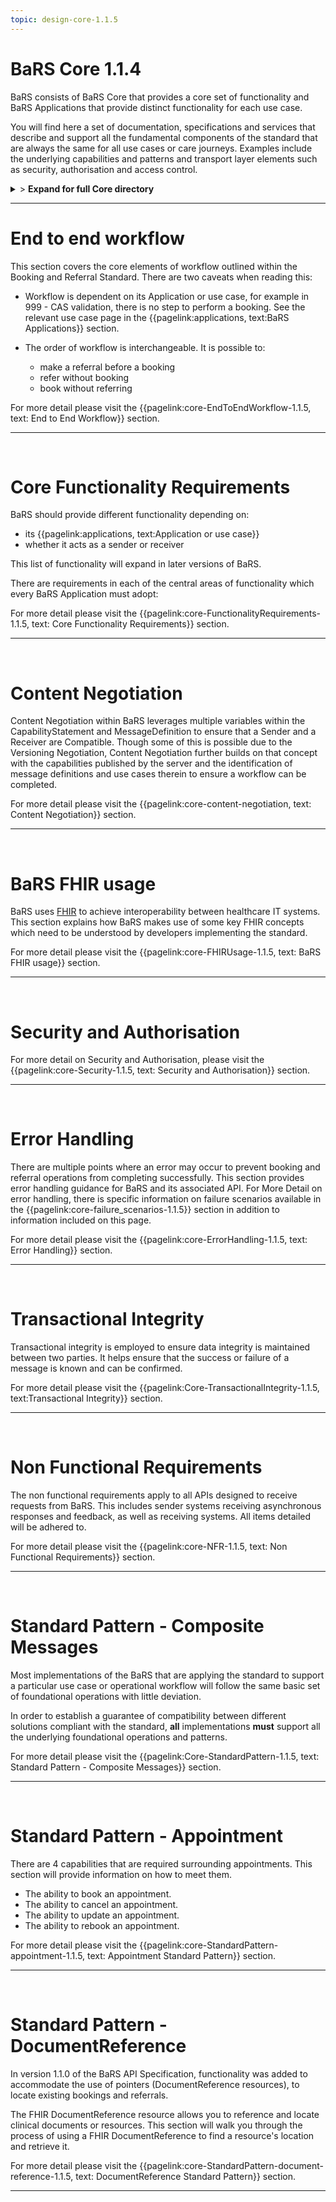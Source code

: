 ```yaml
---
topic: design-core-1.1.5
---
```


# BaRS Core 1.1.4

BaRS consists of BaRS Core that provides a core set of functionality and BaRS Applications that provide distinct functionality for each use case.

You will find here a set of documentation, specifications and services that describe and support all the fundamental components of the standard that are always the same for all use cases or care journeys. Examples include the underlying capabilities and patterns and transport layer elements such as security, authorisation and access control.

<details>
<summary>> <b class="barslink">Expand for full Core directory</b></summary>

&bull; {{pagelink:design-core-1.1.5 , text: Core 1.1.4}}</br>
&nbsp;&nbsp;&bull; {{pagelink:core-EndToEndWorkflow-1.1.5 , text:End to end workflow}}</br>
&nbsp;&nbsp;&nbsp;&nbsp;&bull; {{pagelink:core-EndToEndWorkflow-ServiceDiscovery-1.1.5 , text:Service Discovery}}</br>
&nbsp;&nbsp;&nbsp;&nbsp;&bull; {{pagelink:core-EndToEndWorkflow-BaRSAuth-1.1.5 , text:Authenticate with BaRS}}</br>
&nbsp;&nbsp;&nbsp;&nbsp;&bull; {{pagelink:core-EndToEndWorkflow-API-1.1.5 , text:BaRS FHIR API}}</br>
&nbsp;&nbsp;&nbsp;&nbsp;&bull; {{pagelink:core-EndToEndWorkflow-HTTPHeader-1.1.5 , text:HTTP Header}}</br>
&nbsp;&nbsp;&nbsp;&nbsp;&bull; {{pagelink:core-EndToEndWorkflow-Routing-1.1.5 , text:Routing}}</br>
&nbsp;&nbsp;&nbsp;&nbsp;&bull; {{pagelink:core-EndToEndWorkflow-Auth-1.1.5 , text:Authentication and Authorisation}}</br>
&nbsp;&nbsp;&nbsp;&nbsp;&bull; {{pagelink:core-EndToEndWorkflow-Transactional-Integrity-1.1.5 , text:Transactional Integrity}}</br>
&nbsp;&nbsp;&nbsp;&nbsp;&bull; {{pagelink:core-EndToEndWorkflow-HTTPResponseHeader-1.1.5 , text:HTTP Response Headers}}</br>
&nbsp;&nbsp;&nbsp;&nbsp;&bull; {{pagelink:core-EndToEndWorkflow-Processing-1.1.5 , text:Processing Requests}}</br>
&nbsp;&nbsp;&nbsp;&nbsp;&bull; {{pagelink:core-EndToEndWorkflow-Responses-1.1.5 , text:Responses}}</br>
&nbsp;&nbsp;&nbsp;&nbsp;&bull; {{pagelink:core-EndToEndWorkflow-ReversingRoles-1.1.5 , text:Reversing Roles}}</br>
&nbsp;&nbsp;&nbsp;&nbsp;&bull; {{pagelink:core-EndToEndWorkflow-AsyncWorkflow-1.1.5 , text:Asynchronous Workflow}}</br>
&nbsp;&nbsp;&bull; {{pagelink:core-FunctionalityRequirements-1.1.5 , text:Core Functionality Requirements.}}</br>
&nbsp;&nbsp;&nbsp;&nbsp;&bull; {{pagelink:core-FunctionalityRequirements-All-1.1.5 , text:All}}</br>
&nbsp;&nbsp;&nbsp;&nbsp;&bull; {{pagelink:core-FunctionalityRequirements-Caching-1.1.5 , text:Caching}}</br>
&nbsp;&nbsp;&nbsp;&nbsp;&bull; {{pagelink:core-FunctionalityRequirements-BookingSender-1.1.5 , text:Booking Sender}}</br>
&nbsp;&nbsp;&nbsp;&nbsp;&bull; {{pagelink:core-FunctionalityRequirements-BookingReceiver-1.1.5 , text:Booking Receiver}}</br>
&nbsp;&nbsp;&nbsp;&nbsp;&bull; {{pagelink:core-FunctionalityRequirements-ReferralSender-1.1.5 , text:Referral Sender}}</br>
&nbsp;&nbsp;&nbsp;&nbsp;&bull; {{pagelink:core-FunctionalityRequirements-ReferralReceiver-1.1.5 , text:Referral Receiver}}</br>
&nbsp;&nbsp;&bull; {{pagelink:core-FHIRUsage-1.1.5 , text:BaRS FHIR Usage}}</br>
&nbsp;&nbsp;&nbsp;&nbsp;&bull; {{pagelink:core-FHIRUsage-Framework-1.1.5 , text:Frameworks}}</br>
&nbsp;&nbsp;&nbsp;&nbsp;&bull; {{pagelink:core-FHIRUsage-REST-1.1.5 , text:REST}}</br>
&nbsp;&nbsp;&nbsp;&nbsp;&bull; {{pagelink:core-FHIRUsage-FHIR-Operations-1.1.5 , text:FHIR Operations}}</br>
&nbsp;&nbsp;&nbsp;&nbsp;&bull; {{pagelink:core-FHIRUsage-Process-Message-1.1.5 , text:$process-message}}</br>
&nbsp;&nbsp;&nbsp;&nbsp;&bull; {{pagelink:core-FHIRUsage-bundle-1.1.5 , text:Bundle}}</br>
&nbsp;&nbsp;&nbsp;&nbsp;&bull; {{pagelink:core-FHIRUsage-JourneyID-1.1.5 , text:Journey ID}}</br>
&nbsp;&nbsp;&nbsp;&nbsp;&bull; {{pagelink:core-FHIRUsage-Time-1.1.5 , text:How to handle times}}</br>
&nbsp;&nbsp;&nbsp;&nbsp;&bull; {{pagelink:core-FHIRUsage-LastUpdated-1.1.5 , text:LastUpdatedDate}}</br>
&nbsp;&nbsp;&bull; {{pagelink:core-Security-1.1.5 , text:Security and Authorisation}}</br>
&nbsp;&nbsp;&nbsp;&nbsp;&bull; {{pagelink:core-Security-Sender-1.1.5 , text:Sender}}</br>
&nbsp;&nbsp;&nbsp;&nbsp;&bull; {{pagelink:core-Security-Oauth-1.1.5 , text:OAuth Endpoints}}</br>
&nbsp;&nbsp;&nbsp;&nbsp;&bull; {{pagelink:core-Security-Receiver-1.1.5 , text:Receiver}}</br>
&nbsp;&nbsp;&nbsp;&nbsp;&bull; {{pagelink:core-Security-Auth-1.1.5 , text:Authorisation}}</br>
&nbsp;&nbsp;&bull; {{pagelink:core-ErrorHandling-1.1.5 , text:Error Handling}}</br>
&nbsp;&nbsp;&nbsp;&nbsp;&bull; {{pagelink:core-ErrorHandling-Overview-1.1.5 , text:Overview}}</br>
&nbsp;&nbsp;&nbsp;&nbsp;&bull; {{pagelink:core-ErrorHandling-IntS-1.1.5 , text:BaRS interactions(sending)}}</br>
&nbsp;&nbsp;&nbsp;&nbsp;&bull; {{pagelink:core-ErrorHandling-OpOut-1.1.5 , text:OperationOutcome Example}}</br>
&nbsp;&nbsp;&nbsp;&nbsp;&bull; {{pagelink:core-ErrorHandling-Diag-1.1.5 , text:Diagnostic Text}}</br>
&nbsp;&nbsp;&nbsp;&nbsp;&bull; {{pagelink:core-ErrorHandling-Examples-1.1.5 , text:Example Errors}}</br>
&nbsp;&nbsp;&nbsp;&nbsp;&bull; {{pagelink:core-ErrorHandling-SendResp-1.1.5 , text:Sender Responsibilities}}</br>
&nbsp;&nbsp;&nbsp;&nbsp;&bull; {{pagelink:core-ErrorHandling-IntR-1.1.5 , text:BaRs interactions(receiving)}}</br>
&nbsp;&nbsp;&nbsp;&nbsp;&bull; {{pagelink:core-ErrorHandling-RecResp-1.1.5 , text:Receiver responsibilities}}</br>
&nbsp;&nbsp;&nbsp;&nbsp;&bull; {{pagelink:core-failure_scenarios-1.1.5 , text:Failure Scenarios}}	 </br>
&nbsp;&nbsp;&bull; {{pagelink:Core-TransactionalIntegrity-1.1.5 , text:Transactional Integrity}}</br>
&nbsp;&nbsp;&nbsp;&nbsp;&bull; {{pagelink:Core-TransactionalIntegrity-Initial-1.1.5 , text:Initial Request}}</br>
&nbsp;&nbsp;&nbsp;&nbsp;&bull; {{pagelink:Core-TransactionalIntegrity-Update-1.1.5 , text:Sending an update}}</br>
&nbsp;&nbsp;&nbsp;&nbsp;&bull; {{pagelink:Core-TransactionalIntegrity-Feedback-1.1.5 , text:Feedback (response) requests}}</br>
&nbsp;&nbsp;&nbsp;&nbsp;&bull; {{pagelink:Core-TransactionalIntegrity-Retry-1.1.5 , text:Retry Scenario}}</br>
&nbsp;&nbsp;&nbsp;&nbsp;&bull; {{pagelink:Core-TransactionalIntegrity-Onward-1.1.5 , text:Onwards Referrals}}</br>
&nbsp;&nbsp;&nbsp;&nbsp;&bull; {{pagelink:Core-TransactionalIntegrity-retry-1.1.5 , text:Definition of a Retry}}</br>
&nbsp;&nbsp;&nbsp;&nbsp;&bull; {{pagelink:Core-TransactionalIntegrity-Receiver-1.1.5 , text:Receiver responsibilities}}</br>
&nbsp;&nbsp;&nbsp;&nbsp;&bull; {{pagelink:Core-TransactionalIntegrity-Sender-1.1.5 , text:Sender responsibilities}}</br>
&nbsp;&nbsp;&nbsp;&nbsp;&bull; {{pagelink:core-TIFailureScenarios-1.1.5 , text:Failure Scenarios}}</br>
&nbsp;&nbsp;&bull; {{pagelink:core-NFR-1.1.5 , text:Non functional Requirements}}</br>
&nbsp;&nbsp;&nbsp;&nbsp;&bull; {{pagelink:core-NFR-Requirements-1.1.5 , text:Requirements}}</br>
&nbsp;&nbsp;&nbsp;&nbsp;&bull; {{pagelink:core-NFR-Processing-Time-1.1.5 , text:Processing Times}}</br>
&nbsp;&nbsp;&bull; {{pagelink:Core-StandardPattern-1.1.5 , text:Standard Pattern - Composite Messages}}</br>
&nbsp;&nbsp;&nbsp;&nbsp;&bull; {{pagelink:core-SPComposites-1.1.5 , text:Standard Pattern for Composites}}</br>
&nbsp;&nbsp;&nbsp;&nbsp;&bull; {{pagelink:core-SPMessageHeader-1.1.5 , text:Message Headers}}</br>
&nbsp;&nbsp;&nbsp;&nbsp;&bull; {{pagelink:core-SPCancellation-1.1.5 , text:Cancellation}}</br>
&nbsp;&nbsp;&nbsp;&nbsp;&bull; {{pagelink:core-SPUseCaseCategories-1.1.5 , text:Use Case Categories}}</br>
&nbsp;&nbsp;&bull; {{pagelink:core-StandardPattern-appointment-1.1.5 , text:Standard Pattern - Appointments}}</br>
&nbsp;&nbsp;&nbsp;&nbsp;&bull; {{pagelink:core-StandardPattern-appointment-booking-1.1.5 , text:Booking}}</br>
&nbsp;&nbsp;&nbsp;&nbsp;&bull; {{pagelink:core-StandardPattern-appointment-update-1.1.5 , text:Updates}}</br>
&nbsp;&nbsp;&nbsp;&nbsp;&bull; {{pagelink:core-StandardPattern-appointment-cancel-1.1.5 , text:Cancellations}}</br>
&nbsp;&nbsp;&nbsp;&nbsp;&bull; {{pagelink:core-StandardPattern-appointment-rebook-1.1.5 , text:Rebook}}</br>
&nbsp;&nbsp;&bull; {{pagelink:core-StandardPattern-document-reference-1.1.5 , text:Standard Pattern - DocumentReference}}</br>
&nbsp;&nbsp;&nbsp;&nbsp;&bull; {{pagelink:core-StandardPattern-document-reference-Sender-1.1.5 , text:Sender}}</br>
&nbsp;&nbsp;&nbsp;&nbsp;&bull; {{pagelink:core-StandardPattern-document-reference-Receiver-1.1.5 , text:Receiver}}</br>
&nbsp;&nbsp;&nbsp;&nbsp;&bull; {{pagelink:core-StandardPattern-document-reference-interface-1.1.5 , text:Interface}}</br>

   

</details>

<hr>

# End to end workflow
This section covers the core elements of workflow outlined within the Booking and Referral Standard. There are two caveats when reading this:

- Workflow is dependent on its Application or use case, for example in 999 - CAS validation, there is no step to perform a booking. See the relevant use case page in the 
{{pagelink:applications, text:BaRS Applications}} section. 


- The order of workflow is interchangeable. It is possible to:
    - make a referral before a booking
    - refer without booking
    - book without referring

For more detail please visit the {{pagelink:core-EndToEndWorkflow-1.1.5, text: End to End Workflow}} section.

<hr>
<br>


# Core Functionality Requirements
BaRS should provide different functionality depending on:

- its {{pagelink:applications, text:Application or use case}}
- whether it acts as a sender or receiver


This list of functionality will expand in later versions of BaRS.

There are requirements in each of the central areas of functionality which every BaRS Application must adopt:

For more detail please visit the {{pagelink:core-FunctionalityRequirements-1.1.5, text: Core Functionality Requirements}} section.

<hr>
<br>

# Content Negotiation

Content Negotiation within BaRS leverages multiple variables within the CapabilityStatement and MessageDefinition to ensure that a Sender and a Receiver are Compatible. Though some of this is possible due to the Versioning Negotiation, Content Negotiation further builds on that concept with the capabilities published by the server and the identification of message definitions and use cases therein to ensure a workflow can be completed. 

For more detail please visit the {{pagelink:core-content-negotiation, text: Content Negotiation}} section.

<hr>
<br>

# BaRS FHIR usage
BaRS uses [FHIR](https://digital.nhs.uk/services/fhir-uk-core) to achieve interoperability between healthcare IT systems. This section explains how BaRS makes use of some key FHIR concepts which need to be understood by developers implementing the standard.  

For more detail please visit the {{pagelink:core-FHIRUsage-1.1.5, text: BaRS FHIR usage}} section.

<hr>
<br>

# Security and Authorisation

For more detail on Security and Authorisation, please visit the {{pagelink:core-Security-1.1.5, text: Security and Authorisation}} section.

<hr>
<br>

# Error Handling
There are multiple points where an error may occur to prevent booking and referral operations from completing successfully. This section provides error handling guidance for BaRS and its associated API. For More Detail on error handling, there is specific information on failure scenarios available in the {{pagelink:core-failure_scenarios-1.1.5}} section in addition to information included on this page.

For more detail please visit the {{pagelink:core-ErrorHandling-1.1.5, text: Error Handling}} section.

<hr>
<br>

# Transactional Integrity
Transactional integrity is employed to ensure data integrity is maintained between two parties. It helps ensure that the success or failure of a message is known and can be confirmed. 

For more detail please visit the {{pagelink:Core-TransactionalIntegrity-1.1.5, text:Transactional Integrity}} section.

<hr>
<br>

# Non Functional Requirements

The non functional requirements apply to all APIs designed to receive requests from BaRS. This includes sender systems receiving asynchronous responses and feedback, as well as receiving systems. All items detailed will be adhered to.

For more detail please visit the {{pagelink:core-NFR-1.1.5, text: Non Functional Requirements}} section.

<hr>
<br>

# Standard Pattern - Composite Messages
Most implementations of the BaRS that are applying the standard to support a particular use case or operational workflow will follow the same basic set of foundational operations with little deviation. 

In order to establish a guarantee of compatibility between different solutions compliant with the standard, **all** implementations **must** support all the underlying foundational operations and patterns.

For more detail please visit the {{pagelink:Core-StandardPattern-1.1.5, text: Standard Pattern - Composite Messages}} section.

<hr>
<br>

# Standard Pattern - Appointment

There are 4 capabilities that are required surrounding appointments. This section will provide information on how to meet them.

* The ability to book an appointment.
* The ability to cancel an appointment.
* The ability to update an appointment.
* The ability to rebook an appointment.

For more detail please visit the {{pagelink:core-StandardPattern-appointment-1.1.5, text: Appointment Standard Pattern}} section.

<hr>
<br>

# Standard Pattern - DocumentReference

In version 1.1.0 of the BaRS API Specification, functionality was added to accommodate the use of pointers (DocumentReference resources), to locate existing bookings and referrals.

The FHIR DocumentReference resource allows you to reference and locate clinical documents or resources. This section will walk you through the process of using a FHIR DocumentReference to find a resource's location and retrieve it.

For more detail please visit the {{pagelink:core-StandardPattern-document-reference-1.1.5, text: DocumentReference Standard Pattern}} section.

<hr>
<br>